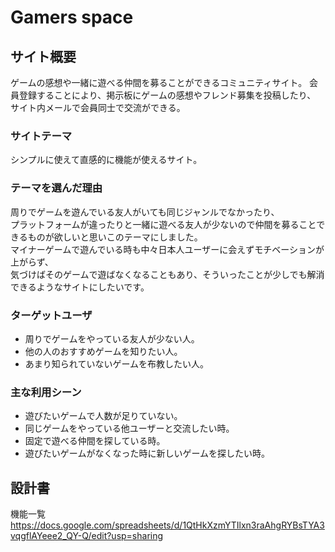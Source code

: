 # Gamers space

## サイト概要
ゲームの感想や一緒に遊べる仲間を募ることができるコミュニティサイト。
会員登録することにより、掲示板にゲームの感想やフレンド募集を投稿したり、  
サイト内メールで会員同士で交流ができる。 

### サイトテーマ
シンプルに使えて直感的に機能が使えるサイト。  

### テーマを選んだ理由
周りでゲームを遊んでいる友人がいても同じジャンルでなかったり、  
プラットフォームが違ったりと一緒に遊べる友人が少ないので仲間を募ることできるものが欲しいと思いこのテーマにしました。  
マイナーゲームで遊んでいる時も中々日本人ユーザーに会えずモチベーションが上がらず、  
気づけばそのゲームで遊ばなくなることもあり、そういったことが少しでも解消できるようなサイトにしたいです。  

### ターゲットユーザ
- 周りでゲームをやっている友人が少ない人。
- 他の人のおすすめゲームを知りたい人。
- あまり知られていないゲームを布教したい人。

### 主な利用シーン
- 遊びたいゲームで人数が足りていない。
- 同じゲームをやっている他ユーザーと交流したい時。
- 固定で遊べる仲間を探している時。
- 遊びたいゲームがなくなった時に新しいゲームを探したい時。

## 設計書
機能一覧
<https://docs.google.com/spreadsheets/d/1QtHkXzmYTIlxn3raAhgRYBsTYA3vqgflAYeee2_QY-Q/edit?usp=sharing>
